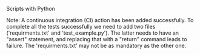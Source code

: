Scripts with Python

Note: A continuous integration (CI) action has been added successfully. To complete all the tests successfully we need to add two files ('requirments.txt' and 'test_example.py'). The latter needs to have an "assert" statement, and replacing that with a "return" command leads to failure. The 'requirments.txt' may not be as mandatory as the other one. 
